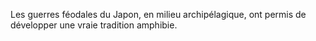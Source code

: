 Les guerres féodales du Japon, en milieu archipélagique, ont permis de développer une vraie tradition amphibie.